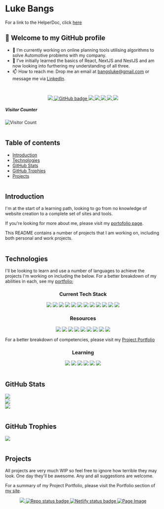 # Luke Bangs

<!-- **bangsluke/bangsluke** is a ✨ _special_ ✨ repository because its `README.md` (this file) appears on your GitHub profile. -->

For a link to the HelperDoc, click [here](https://github.com/bangsluke/bangsluke.github.io/blob/newMDFile/HelperDoc.md)

## 👋 Welcome to my GitHub profile

- 🔭 I’m currently working on online planning tools utilising algorithms to solve Automotive problems with my company.
- 🌱 I’ve initially learned the basics of React, NextJS and NestJS and am now looking into furthering my understanding of all three.
- 📫 How to reach me: Drop me an email at bangsluke@gmail.com or message me via [LinkedIn](https://www.linkedin.com/in/bangsluke/).

<br>

<!-- Badges -->
<p align="center">
  <!-- Gmail -->
  <a href="mailto:bangsluke@gmail.com">
    <img src="https://img.shields.io/badge/Gmail-D14836?style=for-the-badge&logo=gmail&logoColor=white">
  </a>
  <!-- GitHub -->
  <a href="https://github.com/bangsluke?tab=followers">
    <img src="https://img.shields.io/github/followers/bangsluke?label=Followers&logo=GitHub&style=for-the-badge" alt="GitHub badge" />
  </a>
  <!-- Twitter -->
  <a href="http://twitter.com/bangsluke">
    <img src="https://img.shields.io/twitter/follow/bangsluke?label=Twitter&logo=twitter&style=for-the-badge" />
  </a>
  <!-- LinkedIn -->
  <a href="https://www.linkedin.com/in/bangsluke/">
    <img src="https://img.shields.io/badge/LinkedIn-0077B5?style=for-the-badge&logo=linkedin&logoColor=white">
  </a>
  <!-- Spotify -->
  <a href="https://open.spotify.com/user/11169341890">
    <img src="https://img.shields.io/badge/Spotify-1ED760?&style=for-the-badge&logo=spotify&logoColor=white">
  </a>
  <!-- Dev.to -->
  <a href="https://dev.to/bangsluke">
    <img src="https://img.shields.io/badge/dev.to-0A0A0A?style=for-the-badge&logo=dev.to&logoColor=white">
  </a>
  <!-- Medium -->
  <a href="https://dev.to/bangsluke">
    <img src="https://img.shields.io/badge/Medium-12100E?style=for-the-badge&logo=medium&logoColor=white">
  </a>
</p>

##### Visitor Counter

![Visitor Count](https://profile-counter.glitch.me/bangsluke/count.svg)

<img src="https://tse4.mm.bing.net/th?id=OIP.YYSYW_-wx2FcjSFva-kq7gHaCm&pid=Api" width="1000" height="2">

## Table of contents

- [Introduction](#introduction)
- [Technologies](#technologies)
- [GitHub Stats](#github-stats)
- [GitHub Trophies](#github-trophies)
- [Projects](#projects)

<img src="https://tse4.mm.bing.net/th?id=OIP.YYSYW_-wx2FcjSFva-kq7gHaCm&pid=Api" width="1000" height="2">

## Introduction

I'm at the start of a learning path, looking to go from no knowledge of website creation to a complete set of sites and tools.

If you're looking for more about me, please visit my [portofolio page](https://bangsluke-portfolio.netlify.app/).

This README contains a number of projects that I am working on, including both personal and work projects.

<img src="https://tse4.mm.bing.net/th?id=OIP.YYSYW_-wx2FcjSFva-kq7gHaCm&pid=Api" width="1000" height="2">

## Technologies

I'll be looking to learn and use a number of languages to achieve the projects I'm working on including the below. For a better breakdown of my abilities in each, see my [portfolio](https://bangsluke-portfolio.netlify.app/);

<!-- Language Badges -->
<h3 align="center">Current Tech Stack</h3>
<p align="center">
  <img src="https://img.shields.io/badge/HTML5-E34F26?style=for-the-badge&logo=html5&logoColor=white">
  <img src="https://img.shields.io/badge/CSS3-1572B6?style=for-the-badge&logo=css3&logoColor=white">
  <img src="https://img.shields.io/badge/JavaScript-F7DF1E?style=for-the-badge&logo=javascript&logoColor=black">
  <img src="https://img.shields.io/badge/React-20232A?style=for-the-badge&logo=react&logoColor=61DAFB">
  <img src="https://img.shields.io/badge/Neo4j-008CC1?style=for-the-badge&logo=neo4j&logoColor=white">
  <img src="https://img.shields.io/badge/MySQL-00000F?style=for-the-badge&logo=mysql&logoColor=white">
  <img src="https://img.shields.io/badge/jquery-%230769AD.svg?style=for-the-badge&logo=jquery&logoColor=white">
  <img src="https://img.shields.io/badge/java-%23ED8B00.svg?style=for-the-badge&logo=java&logoColor=white">
  <img src="https://img.shields.io/badge/TypeScript-007ACC?style=for-the-badge&logo=typescript&logoColor=white">
  <img src="https://img.shields.io/badge/Next-black?style=for-the-badge&logo=next.js&logoColor=white">
  <img src="https://img.shields.io/badge/-GraphQL-E10098?style=for-the-badge&logo=graphql&logoColor=white">
  <img src="https://img.shields.io/badge/Node.js-43853D?style=for-the-badge&logo=node.js&logoColor=white">
  <br>
</p>

<!-- Resources Badges -->
<h3 align="center">Resources</h3>
<p align="center">
  <img src="https://img.shields.io/badge/Microsoft_Office-D83B01?style=for-the-badge&logo=microsoft-office&logoColor=white">
  <img src="https://img.shields.io/badge/Microsoft_Excel-217346?style=for-the-badge&logo=microsoft-excel&logoColor=white">
  <img src="https://img.shields.io/badge/netlify-%23000000.svg?style=for-the-badge&logo=netlify&logoColor=#00C7B7">
  <img src="https://img.shields.io/badge/Google%20Cloud-%234285F4.svg?style=for-the-badge&logo=google-cloud&logoColor=white">
  <img src="https://img.shields.io/badge/Trello-%23026AA7.svg?style=for-the-badge&logo=Trello&logoColor=white">
  <img src="https://img.shields.io/badge/Canva-%2300C4CC.svg?style=for-the-badge&logo=Canva&logoColor=white">
  <img src="https://img.shields.io/badge/ESLint-4B3263?style=for-the-badge&logo=eslint&logoColor=white">
  <img src="https://img.shields.io/badge/figma-%23F24E1E.svg?style=for-the-badge&logo=figma&logoColor=white">
  <img src="https://img.shields.io/badge/Postman-FF6C37?style=for-the-badge&logo=postman&logoColor=white">
  <br>
</p>

For a better breakdown of competencies, please visit my [Project Portfolio](https://bangsluke-portfolio.netlify.app/)

<h3 align="center">Learning</h3>
<p align="center">
  <img src="https://img.shields.io/badge/nestjs-%23E0234E.svg?style=for-the-badge&logo=nestjs&logoColor=white">
  <img src="https://img.shields.io/badge/-ApolloGraphQL-311C87?style=for-the-badge&logo=apollo-graphql">
  <img src="https://img.shields.io/badge/azure-%230072C6.svg?style=for-the-badge&logo=azure-devops&logoColor=white">
  <img src="https://img.shields.io/badge/Sass-CC6699?style=for-the-badge&logo=sass&logoColor=white">
  <img src="https://img.shields.io/badge/React_Native-20232A?style=for-the-badge&logo=react&logoColor=61DAFBk">
  <img src="https://img.shields.io/badge/Flutter-%2302569B.svg?style=for-the-badge&logo=Flutter&logoColor=white">
  <br>
</p>

<img src="https://tse4.mm.bing.net/th?id=OIP.YYSYW_-wx2FcjSFva-kq7gHaCm&pid=Api" width="1000" height="2">

## GitHub Stats

<!-- Profile built using https://gprm.itsvg.in/ -->

<!-- Most Used Languages -->
![](https://github-readme-stats.vercel.app/api?username=bangsluke&theme=city_light&hide_border=false&include_all_commits=true&count_private=true)<br/>
![](https://github-readme-streak-stats.herokuapp.com/?user=bangsluke&theme=city_light&hide_border=false)<br/>
![](https://github-readme-stats.vercel.app/api/top-langs/?username=bangsluke&theme=city_light&hide_border=false&include_all_commits=true&count_private=true&layout=compact)

<img src="https://tse4.mm.bing.net/th?id=OIP.YYSYW_-wx2FcjSFva-kq7gHaCm&pid=Api" width="1000" height="2">

## GitHub Trophies

![](https://github-profile-trophy.vercel.app/?username=bangsluke&theme=radical&no-frame=false&no-bg=false&margin-w=4)

<img src="https://tse4.mm.bing.net/th?id=OIP.YYSYW_-wx2FcjSFva-kq7gHaCm&pid=Api" width="1000" height="2">

## Projects

All projects are very much WIP so feel free to ignore how terrible they may look. One day they'll be awesome. Any and all suggestions are welcome.

For a summary of my Project Portfolio, please visit the Portfolio section of [my site](https://bangsluke-portfolio.netlify.app/).

<!-- Project Badges and Image -->
<p align="center">
  <a href="https://bangsluke-portfolio.netlify.app/" alt="Stable release version badge">
    <img src="https://img.shields.io/badge/version-0.1.0-blue)" />
  </a>
  <a href="https://bangsluke-portfolio.netlify.app/">
    <img src="https://img.shields.io/badge/Repo_Status-Active-informational?style=flat&logo=LOGO_NAME&logoColor=white&color=2bbc8a)" alt="Repo status badge" />
  </a>
  <a href="https://bangsluke-portfolio.netlify.app/">
    <img src="https://api.netlify.com/api/v1/badges/74382ffe-3ab7-4286-b952-4f39139e869c/deploy-status" alt="Netlify status badge" />
  </a>

  <a href="https://bangsluke-portfolio.netlify.app/">
    <img src="https://user-images.githubusercontent.com/61457009/174317739-4625d14d-7b5e-4609-b5c7-a342162e7a09.png" alt="Page Image" width="auto" />
  </a>
</p>
